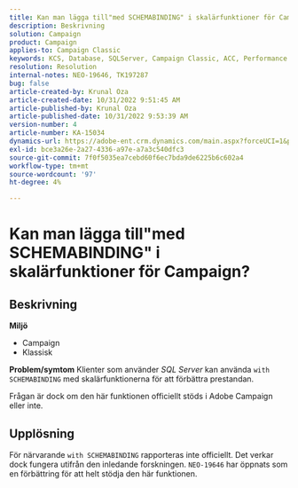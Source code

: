 ```yaml
---
title: Kan man lägga till"med SCHEMABINDING" i skalärfunktioner för Campaign?
description: Beskrivning
solution: Campaign
product: Campaign
applies-to: Campaign Classic
keywords: KCS, Database, SQLServer, Campaign Classic, ACC, Performance
resolution: Resolution
internal-notes: NEO-19646, TK197287
bug: false
article-created-by: Krunal Oza
article-created-date: 10/31/2022 9:51:45 AM
article-published-by: Krunal Oza
article-published-date: 10/31/2022 9:53:39 AM
version-number: 4
article-number: KA-15034
dynamics-url: https://adobe-ent.crm.dynamics.com/main.aspx?forceUCI=1&pagetype=entityrecord&etn=knowledgearticle&id=ebb6e79d-0159-ed11-9561-6045bd0067ea
exl-id: bce3a26e-2a27-4336-a97e-a7a3c540dfc3
source-git-commit: 7f0f5035ea7cebd60f6ec7bda9de6225b6c602a4
workflow-type: tm+mt
source-wordcount: '97'
ht-degree: 4%

---
```


# Kan man lägga till&quot;med SCHEMABINDING&quot; i skalärfunktioner för Campaign?

## Beskrivning

<b>Miljö</b>
- Campaign
- Klassisk



<b>Problem/symtom</b>
Klienter som använder *SQL Server* kan använda `with SCHEMABINDING` med skalärfunktionerna för att förbättra prestandan.

Frågan är dock om den här funktionen officiellt stöds i Adobe Campaign eller inte.




## Upplösning


För närvarande `with SCHEMABINDING` rapporteras inte officiellt. Det verkar dock fungera utifrån den inledande forskningen. `NEO-19646` har öppnats som en förbättring för att helt stödja den här funktionen.
